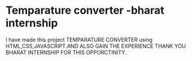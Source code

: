 # Temparature converter -bharat internship
I have made this project TEMPARATURE CONVERTER using HTML,CSS,JAVASCRIPT.AND ALSO GAIN THE EXPERIENCE THANK YOU BHARAT INTERNSHIP FOR THIS OPPORCTINITY.